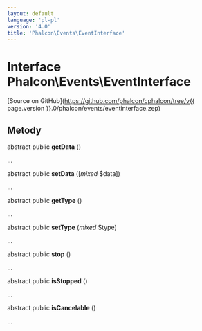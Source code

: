 ```yaml
---
layout: default
language: 'pl-pl'
version: '4.0'
title: 'Phalcon\Events\EventInterface'
---
```


# Interface **Phalcon\Events\EventInterface**

[Source on GitHub](https://github.com/phalcon/cphalcon/tree/v{{ page.version }}.0/phalcon/events/eventinterface.zep)

## Metody

abstract public **getData** ()

...

abstract public **setData** ([*mixed* $data])

...

abstract public **getType** ()

...

abstract public **setType** (*mixed* $type)

...

abstract public **stop** ()

...

abstract public **isStopped** ()

...

abstract public **isCancelable** ()

...